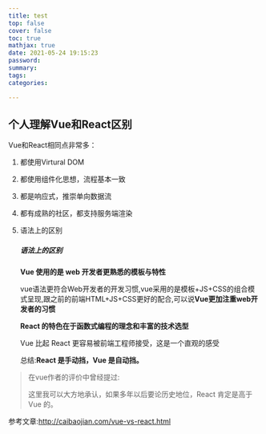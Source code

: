 ```yaml
---
title: test
top: false
cover: false
toc: true
mathjax: true
date: 2021-05-24 19:15:23
password:
summary:
tags:
categories:

---
```




## 个人理解Vue和React区别

 Vue和React相同点非常多：

1. 都使用Virtural DOM

2. 都使用组件化思想，流程基本一致

3. 都是响应式，推崇单向数据流

4. 都有成熟的社区，都支持服务端渲染

5. 语法上的区别

   ##### 语法上的区别

   **Vue 使用的是 web 开发者更熟悉的模板与特性**

   vue语法更符合Web开发者的开发习惯,vue采用的是模板+JS+CSS的组合模式呈现,跟之前的前端HTML+JS+CSS更好的配合,可以说**Vue更加注重web开发者的习惯**

   **React 的特色在于函数式编程的理念和丰富的技术选型**

   Vue 比起 React 更容易被前端工程师接受，这是一个直观的感受

   总结:**React 是手动挡，Vue 是自动挡。**

> 在vue作者的评价中曾经提过:
>
> 这里我可以大方地承认，如果多年以后要论历史地位，React 肯定是高于 Vue 的。









参考文章:http://caibaojian.com/vue-vs-react.html